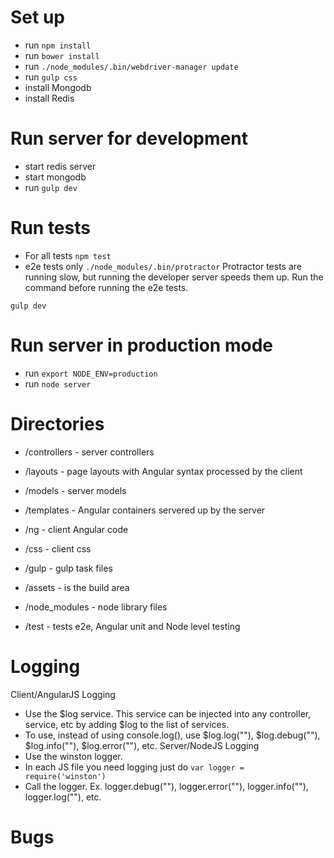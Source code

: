 
# Set up
- run `npm install`
- run `bower install`
- run `./node_modules/.bin/webdriver-manager update`
- run `gulp css`
- install Mongodb
- install Redis

# Run server for development
- start redis server
- start mongodb
- run `gulp dev`

# Run tests
- For all tests `npm test`
- e2e tests only `./node_modules/.bin/protractor`
Protractor tests are running slow, but running the developer server speeds them up.  Run the command before running the e2e tests.
```shell
gulp dev 
```

# Run server in production mode
- run `export NODE_ENV=production`
- run `node server`

# Directories

-  /controllers - server controllers
-  /layouts - page layouts with Angular syntax processed by the client
-  /models - server models
-  /templates - Angular containers servered up by the server

-  /ng - client Angular code
-  /css - client css

-  /gulp - gulp task files
-  /assets - is the build area
-  /node_modules - node library files
-  /test - tests e2e, Angular unit and Node level testing

# Logging
Client/AngularJS Logging
- Use the $log service.  This service can be injected into any controller, service, etc by adding $log to the 
  list of services.
- To use, instead of using console.log(), use $log.log(""), $log.debug(""), $log.info(""), $log.error(""), etc.
Server/NodeJS Logging
- Use the winston logger.
- In each JS file you need logging just do `var logger = require('winston')`
- Call the logger.  Ex. logger.debug(""), logger.error(""), logger.info(""), logger.log(""), etc.

# Bugs

